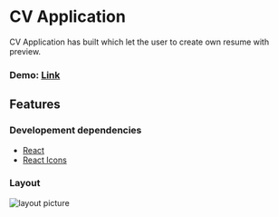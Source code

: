 # **CV Application**

CV Application has built which let the user to create own resume with preview.

### Demo: [Link](https://ev0clu.github.io/cv-application/)

## Features

### Developement dependencies

- [React](https://react.dev/)
- [React Icons](https://www.npmjs.com/package/react-icons)

### Layout

![layout picture](https://github.com/ev0clu/cv-application/blob/main/layout.png?raw=true)
